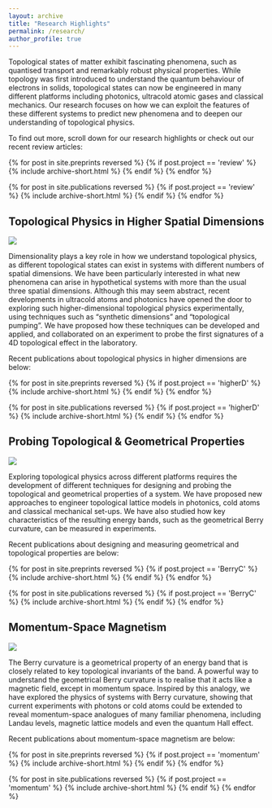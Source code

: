 ```yaml
---
layout: archive
title: "Research Highlights"
permalink: /research/
author_profile: true
---
```


Topological states of matter exhibit fascinating phenomena, such as quantised transport and remarkably robust physical properties. While topology was first introduced to understand the quantum behaviour of electrons in solids, topological states can now be engineered in many different platforms including photonics, ultracold atomic gases and classical mechanics. Our research focuses on how we can exploit the features of these different systems to predict new phenomena and to deepen our understanding of topological physics.

To find out more, scroll down for our research highlights or check out our recent review articles:

{% for post in site.preprints reversed %} {% if post.project == 'review' %} {% include archive-short.html %} {% endif %} {% endfor %}

{% for post in site.publications reversed %} {% if post.project == 'review' %} {% include archive-short.html %} {% endif %} {% endfor %}

## Topological Physics in Higher Spatial Dimensions

<img src="{{ '/images/4d.jpg'}}">

Dimensionality plays a key role in how we understand topological physics, as different topological states can exist in systems with different numbers of spatial dimensions. We have been particularly interested in what new phenomena can arise in hypothetical systems with more than the usual three spatial dimensions. Although this may seem abstract, recent developments in ultracold atoms and photonics have opened the door to exploring such higher-dimensional topological physics experimentally, using techniques such as “synthetic dimensions” and “topological pumping”. We have proposed how these techniques can be developed and applied, and collaborated on an experiment to probe the first signatures of a 4D topological effect in the laboratory.   

Recent publications about topological physics in higher dimensions are below:

{% for post in site.preprints reversed %} {% if post.project == 'higherD' %} {% include archive-short.html %} {% endif %} {% endfor %}

{% for post in site.publications reversed %} {% if post.project == 'higherD' %} {% include archive-short.html %} {% endif %} {% endfor %}


## Probing Topological & Geometrical Properties

<img src="{{ '/images/berry.jpg'}}">

Exploring topological physics across different platforms requires the development of different techniques for designing and probing the topological and geometrical properties of a system. We have proposed new approaches to engineer topological lattice models in photonics, cold atoms and classical mechanical set-ups. We have also studied how key characteristics of the resulting energy bands, such as the geometrical Berry curvature, can be measured in experiments.

Recent publications about designing and measuring geometrical and topological properties are below:

{% for post in site.preprints reversed %} {% if post.project == 'BerryC' %} {% include archive-short.html %} {% endif %} {% endfor %}

{% for post in site.publications reversed %} {% if post.project == 'BerryC' %} {% include archive-short.html %} {% endif %} {% endfor %}


## Momentum-Space Magnetism

<img src="{{ '/images/momentumspace.jpg'}}">

The Berry curvature is a geometrical property of an energy band that is closely related to key topological invariants of the band. A powerful way to understand the geometrical Berry curvature is to realise that it acts like a magnetic field, except in momentum space. Inspired by this analogy, we have explored the physics of systems with Berry curvature, showing that current experiments with photons or cold atoms could be extended to reveal momentum-space analogues of many familiar phenomena, including Landau levels, magnetic lattice models and even the quantum Hall effect.

Recent publications about momentum-space magnetism are below:

{% for post in site.preprints reversed %} {% if post.project == 'momentum' %} {% include archive-short.html %} {% endif %} {% endfor %}

{% for post in site.publications reversed %} {% if post.project == 'momentum' %} {% include archive-short.html %} {% endif %} {% endfor %}
